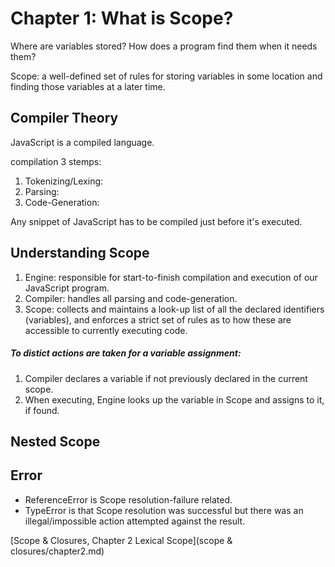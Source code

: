 # Chapter 1: What is Scope?

Where are variables stored?
How does a program find them when it needs them?

Scope: a well-defined set of rules for storing variables in some location and finding those variables at a later time.

## Compiler Theory

JavaScript is a compiled language.

compilation 3 stemps:

1. Tokenizing/Lexing:
2. Parsing:
3. Code-Generation:

Any snippet of JavaScript has to be compiled just before it's executed.

## Understanding Scope

1. Engine: responsible for start-to-finish compilation and execution of our JavaScript program.
2. Compiler: handles all parsing and code-generation.
3. Scope: collects and maintains a look-up list of all the declared identifiers (variables), and enforces a strict set of rules as to how these are accessible to currently executing code.

##### To distict actions are taken for a variable assignment:
1. Compiler declares a variable if not previously declared in the current scope.
2. When executing, Engine looks up the variable in Scope and assigns to it, if found.

## Nested Scope

## Error

* ReferenceError is Scope resolution-failure related.
* TypeError is that Scope resolution was successful but there was an illegal/impossible action attempted against the result.


[Scope & Closures, Chapter 2 Lexical Scope](scope & closures/chapter2.md)
